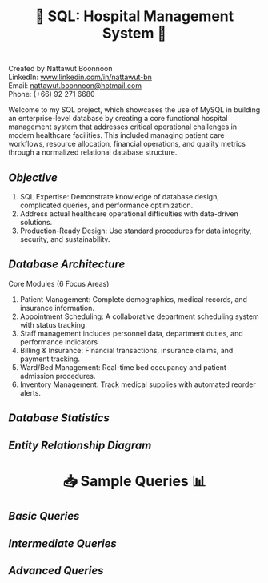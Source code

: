 # <p align="center">🏥 SQL: Hospital Management System 🧬<p/>
<br>Created by Nattawut Boonnoon<br/>
LinkedIn: www.linkedin.com/in/nattawut-bn
<br>Email: nattawut.boonnoon@hotmail.com<br/>
Phone: (+66) 92 271 6680

Welcome to my SQL project, which showcases the use of MySQL in building an enterprise-level database by creating a core functional hospital management system that addresses critical operational challenges in modern healthcare facilities. This included managing patient care workflows, resource allocation, financial operations, and quality metrics through a normalized relational database structure.

***Objective***
-
1. SQL Expertise: Demonstrate knowledge of database design, complicated queries, and performance optimization.
2. Address actual healthcare operational difficulties with data-driven solutions.
3. Production-Ready Design: Use standard procedures for data integrity, security, and sustainability.

***Database Architecture***
-
Core Modules (6 Focus Areas)
1. Patient Management: Complete demographics, medical records, and insurance information.
2. Appointment Scheduling: A collaborative department scheduling system with status tracking.
3. Staff management includes personnel data, department duties, and performance indicators
4. Billing & Insurance: Financial transactions, insurance claims, and payment tracking.
5. Ward/Bed Management: Real-time bed occupancy and patient admission procedures.
6. Inventory Management: Track medical supplies with automated reorder alerts.

***Database Statistics***
-

***Entity Relationship Diagram***
-

# <p align="center">📥 Sample Queries 📊<p/>

***Basic Queries***
-

***Intermediate Queries***
-

***Advanced Queries***
-
